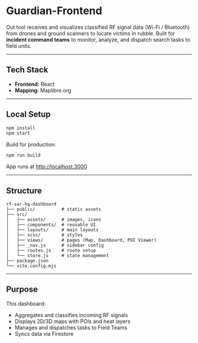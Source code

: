 # Guardian-Frontend

Out tool receives and visualizes classified RF signal data (Wi-Fi / Bluetooth) from drones and ground scanners to locate victims in rubble.
Built for **incident command teams** to monitor, analyze, and dispatch search tasks to field units.

---

## Tech Stack

- **Frontend:** React
- **Mapping:** Maplibre.org

---

## Local Setup

```bash
npm install
npm start
```

Build for production:

```bash
npm run build
```

App runs at <http://localhost:3000>

---

## Structure

```
rf-sar-hq-dashboard
├── public/          # static assets
├── src/
│   ├── assets/      # images, icons
│   ├── components/  # reusable UI
│   ├── layouts/     # main layouts
│   ├── scss/        # styles
│   ├── views/       # pages (Map, Dashboard, POI Viewer)
│   ├── _nav.js      # sidebar config
│   ├── routes.js    # route setup
│   └── store.js     # state management
├── package.json
└── vite.config.mjs
```

---

## Purpose

This dashboard:

- Aggregates and classifies incoming RF signals
- Displays 2D/3D maps with POIs and heat layers
- Manages and dispatches tasks to Field Teams
- Syncs data via Firestore
